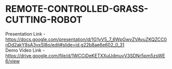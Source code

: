 # REMOTE-CONTROLLED-GRASS-CUTTING-ROBOT
Presentation Link - https://docs.google.com/presentation/d/1G1yV5_7_6WpGwvZVAvuZKQZCC0nDd2akY8sA3vxSl8o/edit#slide=id.g22b8ae6e602_0_31 <br>
Demo Video Link - <br> https://drive.google.com/file/d/1WCCiDeKETXXuUdmuvV3SDNr5pm5zsWE6/view
